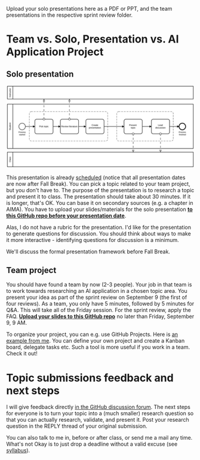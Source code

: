 Upload your solo presentations here as a PDF or PPT, and the team
presentations in the respective sprint review folder.   


# Team vs. Solo, Presentation vs. AI Application Project


## Solo presentation

![img](./img/solo.svg)

This presentation is already [scheduled](https://github.com/birkenkrahe/ai482/blob/main/schedule.md) (notice that all
presentation dates are now after Fall Break). You can pick a
topic related to your team project, but you don't have to. The
purpose of the presentation is to research a topic and present it
to class. The presentation should take about 30 minutes. If it is
longer, that's OK. You can base it on secondary sources (e.g. a
chapter in AIMA). You have to upload your slides/materials for
the solo presentation **[to this GitHub repo before your
presentation date](https://github.com/birkenkrahe/ai482/tree/main/presentations)**.

Alas, I do not have a rubric for the presentation. I'd like for
the presentation to generate questions for discussion. You should
think about ways to make it more interactive - identifying
questions for discussion is a minimum.

We'll discuss the formal presentation framework before Fall
Break.


## Team project

You should have found a team by now (2-3 people). Your job in
that team is to work towards researching an AI application in a
chosen topic area. You present your idea as part of the sprint
review on September 9 (the first of four reviews). As a team, you
only have 5 minutes, followed by 5 minutes for Q&A. This will
take all of the Friday session. For the sprint review, apply the
FAQ. **[Upload your slides to this GitHub repo](https://github.com/birkenkrahe/ai482/tree/main/3_ai_projects/1_sprint_review)** no later than
Friday, September 9, 9 AM.

To organize your project, you can e.g. use GitHub Projects. Here
is [an example from me](https://github.com/birkenkrahe/ai482/projects/1). You can define your own project and create
a Kanban board, delegate tasks etc. Such a tool is more useful if
you work in a team. Check it out!


# Topic submissions feedback and next steps

I will give feedback directly [in the GitHub discussion forum](https://github.com/birkenkrahe/ai482/discussions/4). The
next steps for everyone is to turn your topic into a (much
smaller) research question so that you can actually research,
validate, and present it. Post your research question in the REPLY
thread of your original submission.

You can also talk to me in, before or after class, or send me a
mail any time. What's not Okay is to just drop a deadline without
a valid excuse (see [syllabus](https://github.com/birkenkrahe/ai482/blob/main/syllabus.md#assignments-and-honor-code)).

